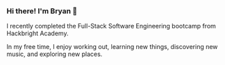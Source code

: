 ### Hi there! I'm Bryan 👋

I recently completed the Full-Stack Software Engineering bootcamp from Hackbright Academy. 

In my free time, I enjoy working out, learning new things, discovering new music, and exploring new places.

<!--
**franciscobortega/franciscobortega** is a ✨ _special_ ✨ repository because its `README.md` (this file) appears on your GitHub profile.

Here are some ideas to get you started:

- 🔭 I’m currently working on ...
- 🌱 I’m currently learning ...
- 👯 I’m looking to collaborate on ...
- 🤔 I’m looking for help with ...
- 💬 Ask me about ...
- 📫 How to reach me: ...
- 😄 Pronouns: ...
- ⚡ Fun fact: ...
-->
